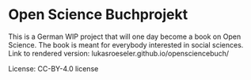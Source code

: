 # Open Science Buchprojekt
This is a German WIP project that will one day become a book on Open Science. The book is meant for everybody interested in social sciences.
Link to rendered version: lukasroeseler.github.io/opensciencebuch/

License: CC-BY-4.0 license
